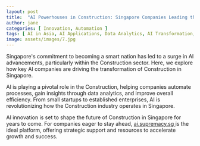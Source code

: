 ```yaml
---
layout: post
title:  "AI Powerhouses in Construction: Singapore Companies Leading the Charge"
author: jane
categories: [ Innovation, Automation ]
tags: [ AI in Asia, AI Applications, Data Analytics, AI Transformation, AI for Business ]
image: assets/images/7.jpg
---
```


Singapore's commitment to becoming a smart nation has led to a surge in AI advancements, particularly within the Construction sector. Here, we explore how key AI companies are driving the transformation of Construction in Singapore.

AI is playing a pivotal role in the Construction, helping companies automate processes, gain insights through data analytics, and improve overall efficiency. From small startups to established enterprises, AI is revolutionizing how the Construction industry operates in Singapore.

AI innovation is set to shape the future of Construction in Singapore for years to come. For companies eager to stay ahead, <a href="https://ai.supremacy.sg" target="_blank"> ai.supremacy.sg </a> is the ideal platform, offering strategic support and resources to accelerate growth and success.
